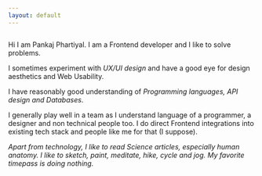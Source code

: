 ```yaml
---
layout: default
---
```


<div class="round"><img src="https://en.gravatar.com/userimage/24664268/74c1bde5c82305a8cf31643630a2f74e.jpg?size=400" alt=""></div>

Hi I am Pankaj Phartiyal. I am a Frontend developer and I like to solve problems.

I sometimes experiment with <em>UX/UI design</em> and have a good eye for design aesthetics and Web Usability.

I have reasonably good understanding of <em>Programming languages, API design and Databases</em>.

I generally play well in a team as I understand language of a programmer, a designer and non technical people too. I do direct Frontend integrations into existing tech stack and people like me for that (I suppose).

<i>Apart from technology, I like to read Science articles, especially human anatomy. I like to sketch, paint, meditate, hike, cycle and jog. My favorite timepass is doing nothing.</i>
